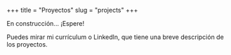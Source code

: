 +++
title = "Proyectos"
slug = "projects"
+++

En construcción... ¡Espere!

Puedes mirar mi currículum o Linkedln, que tiene una breve descripción de los proyectos.
